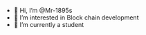 - 👋 Hi, I’m @Mr-1895s
- 👀 I’m interested in Block chain development 
- 🌱 I’m currently a student 
<!---
Mr-1895s/Mr-1895s is a ✨ special ✨ repository because its `README.md` (this file) appears on your GitHub profile.
You can click the Preview link to take a look at your changes.
--->
